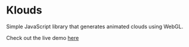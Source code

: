 # Klouds

Simple JavaScript library that generates animated clouds using WebGL.

Check out the live demo [here](http://skyrim.github.io/klouds)
